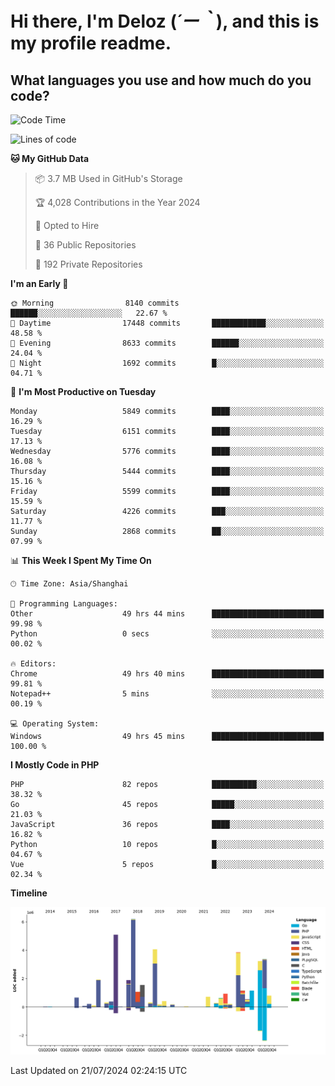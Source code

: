 # **Hi there, I'm Deloz (*´ー｀*), and this is my profile readme.**

## **What languages you use and how much do you code?**

<!--START_SECTION:waka-->
![Code Time](http://img.shields.io/badge/Code%20Time-4%2C461%20hrs%2055%20mins-blue)

![Lines of code](https://img.shields.io/badge/From%20Hello%20World%20I%27ve%20Written-41.1%20million%20lines%20of%20code-blue)

**🐱 My GitHub Data** 

> 📦 3.7 MB Used in GitHub's Storage 
 > 
> 🏆 4,028 Contributions in the Year 2024
 > 
> 💼 Opted to Hire
 > 
> 📜 36 Public Repositories 
 > 
> 🔑 192 Private Repositories 
 > 
**I'm an Early 🐤** 

```text
🌞 Morning                8140 commits        ██████░░░░░░░░░░░░░░░░░░░   22.67 % 
🌆 Daytime                17448 commits       ████████████░░░░░░░░░░░░░   48.58 % 
🌃 Evening                8633 commits        ██████░░░░░░░░░░░░░░░░░░░   24.04 % 
🌙 Night                  1692 commits        █░░░░░░░░░░░░░░░░░░░░░░░░   04.71 % 
```
📅 **I'm Most Productive on Tuesday** 

```text
Monday                   5849 commits        ████░░░░░░░░░░░░░░░░░░░░░   16.29 % 
Tuesday                  6151 commits        ████░░░░░░░░░░░░░░░░░░░░░   17.13 % 
Wednesday                5776 commits        ████░░░░░░░░░░░░░░░░░░░░░   16.08 % 
Thursday                 5444 commits        ████░░░░░░░░░░░░░░░░░░░░░   15.16 % 
Friday                   5599 commits        ████░░░░░░░░░░░░░░░░░░░░░   15.59 % 
Saturday                 4226 commits        ███░░░░░░░░░░░░░░░░░░░░░░   11.77 % 
Sunday                   2868 commits        ██░░░░░░░░░░░░░░░░░░░░░░░   07.99 % 
```


📊 **This Week I Spent My Time On** 

```text
🕑︎ Time Zone: Asia/Shanghai

💬 Programming Languages: 
Other                    49 hrs 44 mins      █████████████████████████   99.98 % 
Python                   0 secs              ░░░░░░░░░░░░░░░░░░░░░░░░░   00.02 % 

🔥 Editors: 
Chrome                   49 hrs 40 mins      █████████████████████████   99.81 % 
Notepad++                5 mins              ░░░░░░░░░░░░░░░░░░░░░░░░░   00.19 % 

💻 Operating System: 
Windows                  49 hrs 45 mins      █████████████████████████   100.00 % 
```

**I Mostly Code in PHP** 

```text
PHP                      82 repos            ██████████░░░░░░░░░░░░░░░   38.32 % 
Go                       45 repos            █████░░░░░░░░░░░░░░░░░░░░   21.03 % 
JavaScript               36 repos            ████░░░░░░░░░░░░░░░░░░░░░   16.82 % 
Python                   10 repos            █░░░░░░░░░░░░░░░░░░░░░░░░   04.67 % 
Vue                      5 repos             █░░░░░░░░░░░░░░░░░░░░░░░░   02.34 % 
```



**Timeline**

![Lines of Code chart](https://raw.githubusercontent.com/deloz/deloz/main/assets/bar_graph.png)


 Last Updated on 21/07/2024 02:24:15 UTC
<!--END_SECTION:waka-->
